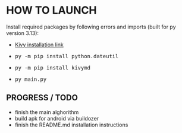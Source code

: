 # HOW TO LAUNCH  
Install required packages by following errors and imports (built for py version 3.13):  
* [Kivy installation link](https://kivy.org/doc/stable/gettingstarted/installation.html)  
* <pre>py -m pip install python.dateutil</pre>  
* <pre>py -m pip install kivymd</pre>
* <pre>py main.py</pre>
  
## PROGRESS / TODO  
* finish the main alghorithm  
* build apk for android via buildozer  
* finish the README.md installation instructions  
